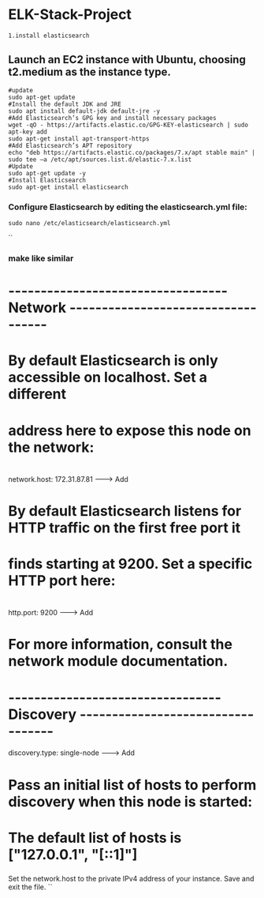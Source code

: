 # ELK-Stack-Project

``1.install elasticsearch`` 
## Launch an EC2 instance with Ubuntu, choosing t2.medium as the instance type.

```
#update
sudo apt-get update
#Install the default JDK and JRE
sudo apt install default-jdk default-jre -y
#Add Elasticsearch’s GPG key and install necessary packages
wget -qO - https://artifacts.elastic.co/GPG-KEY-elasticsearch | sudo apt-key add 
sudo apt-get install apt-transport-https
#Add Elasticsearch’s APT repository
echo "deb https://artifacts.elastic.co/packages/7.x/apt stable main" | sudo tee –a /etc/apt/sources.list.d/elastic-7.x.list
#Update
sudo apt-get update -y
#Install Elasticsearch
sudo apt-get install elasticsearch

```

### Configure Elasticsearch by editing the elasticsearch.yml file:
```
sudo nano /etc/elasticsearch/elasticsearch.yml
```
``
### make like similar
# ---------------------------------- Network -----------------------------------
#
# By default Elasticsearch is only accessible on localhost. Set a different
# address here to expose this node on the network:
#
network.host: 172.31.87.81     ---> Add
#
# By default Elasticsearch listens for HTTP traffic on the first free port it
# finds starting at 9200. Set a specific HTTP port here:
#
http.port: 9200                ---> Add
#
# For more information, consult the network module documentation.
#
# --------------------------------- Discovery ----------------------------------
discovery.type: single-node    ---> Add
# Pass an initial list of hosts to perform discovery when this node is started:
# The default list of hosts is ["127.0.0.1", "[::1]"]
###

Set the network.host to the private IPv4 address of your instance.
Save and exit the file.
``
